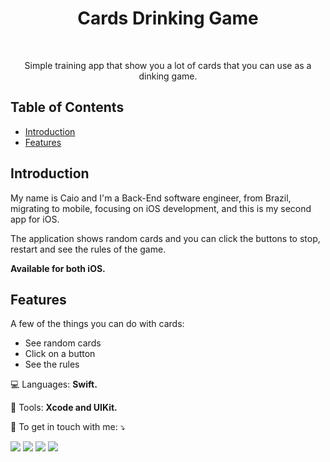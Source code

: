 <h1 align="center"> Cards Drinking Game </h1> <br>
<p align="center">
  Simple training app that show you a lot of cards that you can use as a dinking game.
</p>

## Table of Contents

- [Introduction](#introduction)
- [Features](#features)

## Introduction

My name is Caio and I'm a Back-End software engineer, from Brazil, migrating to mobile, focusing on iOS development, and this is my second app for iOS.

The application shows random cards and you can click the buttons to stop, restart and see the rules of the game.

**Available for both iOS.**

## Features

A few of the things you can do with cards:

* See random cards
* Click on a button
* See the rules
<p align="left">
  💻 Languages: <strong>Swift.</strong>
</p>

<p align="left">
  💼 Tools: <strong>Xcode and UIKit.</strong>
</p>

<p align="left">
  📩 To get in touch with me: ⤵️
</p>

<p align="left">
  <a href="#" alt="Gmail">
  <img src="https://img.shields.io/badge/-Gmail-FF0000?style=flat-square&labelColor=FF0000&logo=gmail&logoColor=white&link=caiomotamarinho22@gmail.com" /></a>
  <a href="#" alt="Linkedin">
  <img src="https://img.shields.io/badge/-Linkedin-0e76a8?style=flat-square&logo=Linkedin&logoColor=white&link=https://www.linkedin.com/in/caio-marinho-5545551b3/" /></a>
  <a href="#" alt="Twitter">
  <img src="https://img.shields.io/badge/-Twitter-3b5998?style=flat-square&labelColor=3b5998&logo=twitter&logoColor=white&link=https://twitter.com/CaioMotaMarinh1"/></a>
  <a href="#" alt="Instagram">
  <img src="https://img.shields.io/badge/-Instagram-DF0174?style=flat-square&labelColor=DF0174&logo=instagram&logoColor=white&link=https://www.instagram.com/caiommarinho/"/></a>
</p>  
